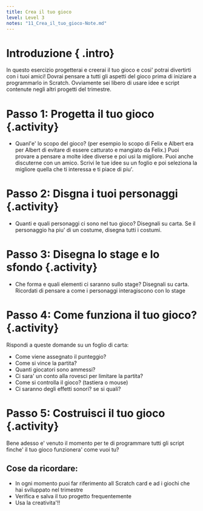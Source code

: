 ```yaml
---
title: Crea il tuo gioco
level: Level 3
notes: "11_Crea_il_tuo_gioco-Note.md"
---
```


# Introduzione { .intro}

In questo esercizio progetterai e creerai il tuo gioco e cosi' potrai divertirti con i tuoi amici! Dovrai pensare a tutti gli aspetti del gioco prima di iniziare a programmarlo in Scratch. Ovviamente sei libero di usare idee e script contenute negli altri progetti del trimestre.

# Passo 1: Progetta il tuo gioco {.activity}

+ Quanl'e' lo scopo del gioco? (per esempio lo scopo di Felix e Albert era per Albert di evitare di essere catturato e mangiato da Felix.) 
Puoi provare a pensare a molte idee diverse e poi usi la migliore. Puoi anche discuterne con un amico. Scrivi le tue idee su un foglio e poi seleziona la migliore quella che ti interessa e ti piace di piu'.

# Passo 2: Disgna i tuoi personaggi {.activity}

+ Quanti e quali personaggi ci sono nel tuo gioco? 
Disegnali su carta. Se il personaggio ha piu' di un costume, disegna tutti i costumi. 

# Passo 3: Disegna lo stage e lo sfondo {.activity}

+ Che forma e quali elementi ci saranno sullo stage? 
Disegnali su carta. Ricordati di pensare a come i personaggi interagiscono con lo stage

# Passo 4: Come funziona il tuo gioco? {.activity}

Rispondi a queste domande su un foglio di carta:

+ Come viene assegnato il punteggio?
+ Come si vince la partita?
+ Quanti giocatori sono ammessi?
+ Ci sara' un conto alla rovesci per limitare la partita?
+ Come si controlla il gioco? (tastiera o mouse)
+ Ci saranno degli effetti sonori? se si quali?

# Passo 5: Costruisci il tuo gioco {.activity}

Bene adesso e' venuto il momento per te di programmare tutti gli script finche' il tuo gioco funzionera' come vuoi tu?

## Cose da ricordare:

+ In ogni momento puoi far riferimento all Scratch card e ad i giochi che hai sviluppato nel trimestre
+ Verifica e salva il tuo progetto frequentemente
+ Usa la creativita'!!
